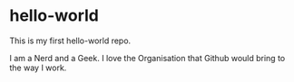 # hello-world
This is my first hello-world repo.

 I am a Nerd and a Geek. I love the Organisation that Github would bring to the way I work.
